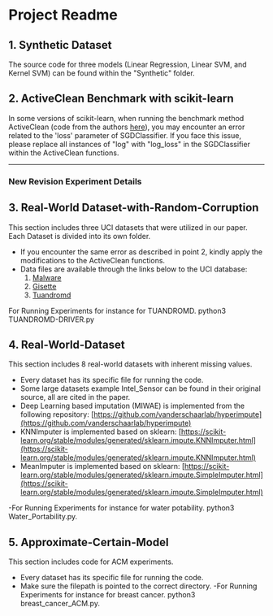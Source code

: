 # Project Readme

## 1. Synthetic Dataset

The source code for three models (Linear Regression, Linear SVM, and Kernel SVM) can be found within the "Synthetic" folder.

## 2. ActiveClean Benchmark with scikit-learn

In some versions of scikit-learn, when running the benchmark method ActiveClean (code from the authors [here](https://www.dropbox.com/sh/r2vv252m5lnqpmm/AAAMj0WRaZX9EKH_8dLOHQpIa?dl=0&preview=activeclean_sklearn.py)), you may encounter an error related to the 'loss' parameter of SGDClassifier. If you face this issue, please replace all instances of "log" with "log_loss" in the SGDClassifier within the ActiveClean functions.

-----------------------------------------------------------------------------------------

### New Revision Experiment Details

## 3. Real-World Dataset-with-Random-Corruption

This section includes three UCI datasets that were utilized in our paper. Each Dataset is divided into its own folder.
- If you encounter the same error as described in point 2, kindly apply the modifications to the ActiveClean functions.
- Data files are available through the links below to the UCI database:
  1. [Malware](https://doi.org/10.24432/C5HG8D)
  2. [Gisette](https://doi.org/10.24432/C5HP5B)
  3. [Tuandromd](https://doi.org/10.24432/C5560H)
 
For Running Experiments for instance for TUANDROMD. python3 TUANDROMD-DRIVER.py 


## 4. Real-World-Dataset

This section includes 8 real-world datasets with inherent missing values.
- Every dataset has its specific file for running the code.
- Some large datasets example Intel_Sensor can be found in their original source, all are cited in the paper.
- Deep Learning based imputation (MIWAE) is implemented from the following repository: [https://github.com/vanderschaarlab/hyperimpute](https://github.com/vanderschaarlab/hyperimpute)
- KNNImputer is implemented based on sklearn: [https://scikit-learn.org/stable/modules/generated/sklearn.impute.KNNImputer.html](https://scikit-learn.org/stable/modules/generated/sklearn.impute.KNNImputer.html)
- MeanImputer is implemented based on sklearn: [https://scikit-learn.org/stable/modules/generated/sklearn.impute.SimpleImputer.html](https://scikit-learn.org/stable/modules/generated/sklearn.impute.SimpleImputer.html)

-For Running Experiments for instance for water potability. python3 Water_Portability.py.


## 5. Approximate-Certain-Model

This section includes code for ACM experiments.
- Every dataset has its specific file for running the code.
- Make sure the filepath is pointed to the correct directory.
-For Running Experiments for instance for breast cancer. python3 breast_cancer_ACM.py.